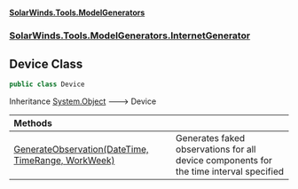 #### [SolarWinds.Tools.ModelGenerators](index.md 'index')
### [SolarWinds.Tools.ModelGenerators.InternetGenerator](index.md#SolarWinds.Tools.ModelGenerators.InternetGenerator 'SolarWinds.Tools.ModelGenerators.InternetGenerator')

## Device Class

```csharp
public class Device
```

Inheritance [System.Object](https://docs.microsoft.com/en-us/dotnet/api/System.Object 'System.Object') &#129106; Device

| Methods | |
| :--- | :--- |
| [GenerateObservation(DateTime, TimeRange, WorkWeek)](Device.GenerateObservation(DateTime,TimeRange,WorkWeek).md 'SolarWinds.Tools.ModelGenerators.InternetGenerator.Device.GenerateObservation(System.DateTime, SolarWinds.Tools.ModelGenerators.Metrics.TimeRange, SolarWinds.Tools.ModelGenerators.InternetGenerator.DeviceWorkloads.WorkWeek)') | Generates faked observations for all device components for the time interval specified |
